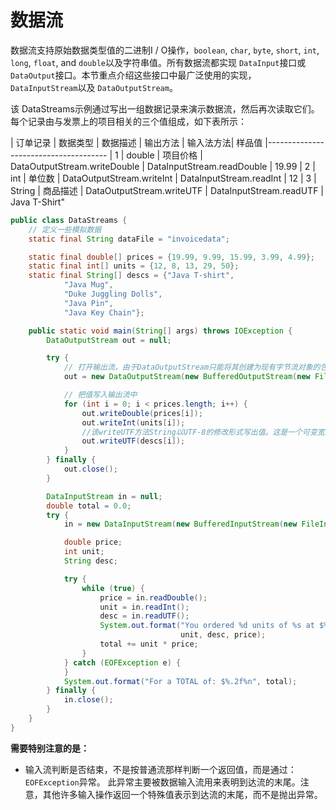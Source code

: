 # 数据流
数据流支持原始数据类型值的二进制I / O操作，`boolean`, `char`, `byte`, `short`, `int`, `long`, `float`, and `double`以及字符串值。所有数据流都实现 `DataInput`接口或 `DataOutput`接口。本节重点介绍这些接口中最广泛使用的实现， `DataInputStream`以及 `DataOutputStream`。

该 DataStreams示例通过写出一组数据记录来演示数据流，然后再次读取它们。每个记录由与发票上的项目相关的三个值组成，如下表所示：

| 订单记录	| 数据类型	| 数据描述	| 输出方法	| 输入法方法| 样品值
|--------------------------------------
| 1	| double	| 项目价格	| DataOutputStream.writeDouble	| DataInputStream.readDouble  | 19.99
| 2	| int	        | 单位数        | DataOutputStream.writeInt	| DataInputStream.readInt	| 12
| 3	| String	| 商品描述	| DataOutputStream.writeUTF	| DataInputStream.readUTF      | Java T-Shirt"


```java
public class DataStreams {
    // 定义一些模拟数据
    static final String dataFile = "invoicedata";

    static final double[] prices = {19.99, 9.99, 15.99, 3.99, 4.99};
    static final int[] units = {12, 8, 13, 29, 50};
    static final String[] descs = {"Java T-shirt",
            "Java Mug",
            "Duke Juggling Dolls",
            "Java Pin",
            "Java Key Chain"};

    public static void main(String[] args) throws IOException {
        DataOutputStream out = null;

        try {
            // 打开输出流，由于DataOutputStream只能将其创建为现有字节流对象的包装器，因此提供缓冲的文件输出字节流。
            out = new DataOutputStream(new BufferedOutputStream(new FileOutputStream(dataFile)));

            // 把值写入输出流中
            for (int i = 0; i < prices.length; i++) {
                out.writeDouble(prices[i]);
                out.writeInt(units[i]);
                //该writeUTF方法String以UTF-8的修改形式写出值。这是一个可变宽度的字符编码，对于常见的西方字符只需要一个字节。
                out.writeUTF(descs[i]);
            }
        } finally {
            out.close();
        }

        DataInputStream in = null;
        double total = 0.0;
        try {
            in = new DataInputStream(new BufferedInputStream(new FileInputStream(dataFile)));

            double price;
            int unit;
            String desc;

            try {
                while (true) {
                    price = in.readDouble();
                    unit = in.readInt();
                    desc = in.readUTF();
                    System.out.format("You ordered %d units of %s at $%.2f%n",
                                      unit, desc, price);
                    total += unit * price;
                }
            } catch (EOFException e) {
            }
            System.out.format("For a TOTAL of: $%.2f%n", total);
        } finally {
            in.close();
        }
    }
}
```

**需要特别注意的是：**
* 输入流判断是否结束，不是按普通流那样判断一个返回值，而是通过：`EOFException`异常。
此异常主要被数据输入流用来表明到达流的末尾。注意，其他许多输入操作返回一个特殊值表示到达流的末尾，而不是抛出异常。 